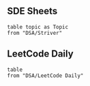 ## SDE Sheets
```dataview
table topic as Topic
from "DSA/Striver"
```



## LeetCode Daily
```dataview
table
from "DSA/LeetCode Daily"
```


